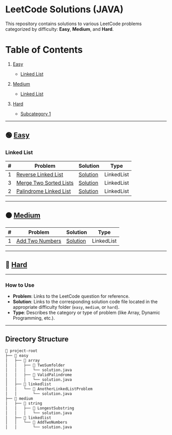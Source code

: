 # LeetCode Solutions (JAVA)

This repository contains solutions to various LeetCode problems categorized by difficulty: **Easy**, **Medium**, and **Hard**.

# Table of Contents

1. [Easy](#-easy)

   - [Linked List](#linked-list)

2. [Medium](#-medium)

   - [Linked List](#linked-list)

3. [Hard](#-hard)

   - [Subcategory 1](#hard-subcategory-1)

---

## 🟢 [Easy](easy)

### Linked List

| #   | Problem                                                                                     | Solution                                              | Type       |
| --- | ------------------------------------------------------------------------------------------- | ----------------------------------------------------- | ---------- |
| 1   | [Reverse Linked List](https://leetcode.com/problems/reverse-linked-list/description/)       | [Solution](easy/reverse-linked-list/Solution.java)    | LinkedList |
| 3   | [Merge Two Sorted Lists](https://leetcode.com/problems/merge-two-sorted-lists/description/) | [Solution](easy/merge-two-sorted-lists/Solution.java) | LinkedList |
| 2   | [Palindrome Linked List](https://leetcode.com/problems/palindrome-linked-list/description/) | [Solution](easy/palindrome-linked-list/Solution.java) | LinkedList |

---

## 🟠 [Medium](medium)

| #   | Problem                                                           | Solution                                         | Type       |
| --- | ----------------------------------------------------------------- | ------------------------------------------------ | ---------- |
| 1   | [Add Two Numbers](https://leetcode.com/problems/add-two-numbers/) | [Solution](medium/add-two-numbers/Solution.java) | LinkedList |

---

## 🔴 [Hard](hard)

---

### How to Use

- **Problem**: Links to the LeetCode question for reference.
- **Solution**: Links to the corresponding solution code file located in the appropriate difficulty folder (`easy`, `medium`, or `hard`).
- **Type**: Describes the category or type of problem (like Array, Dynamic Programming, etc.).

---

## Directory Structure

```bash
📂 project-root
├── 📂 easy
│   ├── 📂 array
│   │   ├── 📂 TwoSumfolder
│   │   │   └── solution.java
│   │   ├── 📂 ValidPalindrome
│   │   │   └── solution.java
│   ├── 📂 linkedlist
│   │   └── 📂 AnotherLinkedListProblem
│   │       └── solution.java
├── 📂 medium
│   ├── 📂 string
│   │   ├── 📂 LongestSubstring
│   │   │   └── solution.java
│   ├── 📂 linkedlist
│   │   └── 📂 AddTwoNumbers
│   │       └── solution.java

```
